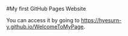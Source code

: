 #My first GitHub Pages Website

You can access it by going to https://hyesurn-y.github.io/WelcomeToMyPage.
